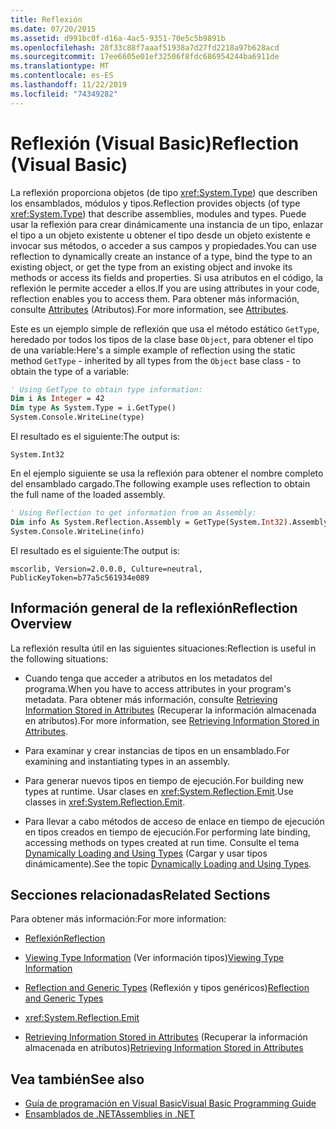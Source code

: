 ```yaml
---
title: Reflexión
ms.date: 07/20/2015
ms.assetid: d991bc0f-d16a-4ac5-9351-70e5c5b9891b
ms.openlocfilehash: 28f33c88f7aaaf51938a7d27fd2218a97b628acd
ms.sourcegitcommit: 17ee6605e01ef32506f8fdc686954244ba6911de
ms.translationtype: MT
ms.contentlocale: es-ES
ms.lasthandoff: 11/22/2019
ms.locfileid: "74349282"
---
```

# <a name="reflection-visual-basic"></a><span data-ttu-id="a8757-102">Reflexión (Visual Basic)</span><span class="sxs-lookup"><span data-stu-id="a8757-102">Reflection (Visual Basic)</span></span>
<span data-ttu-id="a8757-103">La reflexión proporciona objetos (de tipo <xref:System.Type>) que describen los ensamblados, módulos y tipos.</span><span class="sxs-lookup"><span data-stu-id="a8757-103">Reflection provides objects (of type <xref:System.Type>) that describe assemblies, modules and types.</span></span> <span data-ttu-id="a8757-104">Puede usar la reflexión para crear dinámicamente una instancia de un tipo, enlazar el tipo a un objeto existente u obtener el tipo desde un objeto existente e invocar sus métodos, o acceder a sus campos y propiedades.</span><span class="sxs-lookup"><span data-stu-id="a8757-104">You can use reflection to dynamically create an instance of a type, bind the type to an existing object, or get the type from an existing object and invoke its methods or access its fields and properties.</span></span> <span data-ttu-id="a8757-105">Si usa atributos en el código, la reflexión le permite acceder a ellos.</span><span class="sxs-lookup"><span data-stu-id="a8757-105">If you are using attributes in your code, reflection enables you to access them.</span></span> <span data-ttu-id="a8757-106">Para obtener más información, consulte [Attributes](../../../standard/attributes/index.md) (Atributos).</span><span class="sxs-lookup"><span data-stu-id="a8757-106">For more information, see [Attributes](../../../standard/attributes/index.md).</span></span>  
  
 <span data-ttu-id="a8757-107">Este es un ejemplo simple de reflexión que usa el método estático `GetType`, heredado por todos los tipos de la clase base `Object`, para obtener el tipo de una variable:</span><span class="sxs-lookup"><span data-stu-id="a8757-107">Here's a simple example of reflection using the static method `GetType` - inherited by all types from the `Object` base class - to obtain the type of a variable:</span></span>  
  
```vb  
' Using GetType to obtain type information:  
Dim i As Integer = 42  
Dim type As System.Type = i.GetType()  
System.Console.WriteLine(type)  
```  
  
 <span data-ttu-id="a8757-108">El resultado es el siguiente:</span><span class="sxs-lookup"><span data-stu-id="a8757-108">The output is:</span></span>  
  
 `System.Int32`  
  
 <span data-ttu-id="a8757-109">En el ejemplo siguiente se usa la reflexión para obtener el nombre completo del ensamblado cargado.</span><span class="sxs-lookup"><span data-stu-id="a8757-109">The following example uses reflection to obtain the full name of the loaded assembly.</span></span>  
  
```vb  
' Using Reflection to get information from an Assembly:  
Dim info As System.Reflection.Assembly = GetType(System.Int32).Assembly  
System.Console.WriteLine(info)  
```  
  
 <span data-ttu-id="a8757-110">El resultado es el siguiente:</span><span class="sxs-lookup"><span data-stu-id="a8757-110">The output is:</span></span>  
  
 `mscorlib, Version=2.0.0.0, Culture=neutral, PublicKeyToken=b77a5c561934e089`  
  
## <a name="reflection-overview"></a><span data-ttu-id="a8757-111">Información general de la reflexión</span><span class="sxs-lookup"><span data-stu-id="a8757-111">Reflection Overview</span></span>  
 <span data-ttu-id="a8757-112">La reflexión resulta útil en las siguientes situaciones:</span><span class="sxs-lookup"><span data-stu-id="a8757-112">Reflection is useful in the following situations:</span></span>  
  
- <span data-ttu-id="a8757-113">Cuando tenga que acceder a atributos en los metadatos del programa.</span><span class="sxs-lookup"><span data-stu-id="a8757-113">When you have to access attributes in your program's metadata.</span></span> <span data-ttu-id="a8757-114">Para obtener más información, consulte [Retrieving Information Stored in Attributes](../../../standard/attributes/retrieving-information-stored-in-attributes.md) (Recuperar la información almacenada en atributos).</span><span class="sxs-lookup"><span data-stu-id="a8757-114">For more information, see [Retrieving Information Stored in Attributes](../../../standard/attributes/retrieving-information-stored-in-attributes.md).</span></span>  
  
- <span data-ttu-id="a8757-115">Para examinar y crear instancias de tipos en un ensamblado.</span><span class="sxs-lookup"><span data-stu-id="a8757-115">For examining and instantiating types in an assembly.</span></span>  
  
- <span data-ttu-id="a8757-116">Para generar nuevos tipos en tiempo de ejecución.</span><span class="sxs-lookup"><span data-stu-id="a8757-116">For building new types at runtime.</span></span> <span data-ttu-id="a8757-117">Usar clases en <xref:System.Reflection.Emit>.</span><span class="sxs-lookup"><span data-stu-id="a8757-117">Use classes in <xref:System.Reflection.Emit>.</span></span>  
  
- <span data-ttu-id="a8757-118">Para llevar a cabo métodos de acceso de enlace en tiempo de ejecución en tipos creados en tiempo de ejecución.</span><span class="sxs-lookup"><span data-stu-id="a8757-118">For performing late binding, accessing methods on types created at run time.</span></span> <span data-ttu-id="a8757-119">Consulte el tema [Dynamically Loading and Using Types](../../../framework/reflection-and-codedom/dynamically-loading-and-using-types.md) (Cargar y usar tipos dinámicamente).</span><span class="sxs-lookup"><span data-stu-id="a8757-119">See the topic [Dynamically Loading and Using Types](../../../framework/reflection-and-codedom/dynamically-loading-and-using-types.md).</span></span>  
  
## <a name="related-sections"></a><span data-ttu-id="a8757-120">Secciones relacionadas</span><span class="sxs-lookup"><span data-stu-id="a8757-120">Related Sections</span></span>  
 <span data-ttu-id="a8757-121">Para obtener más información:</span><span class="sxs-lookup"><span data-stu-id="a8757-121">For more information:</span></span>  
  
- [<span data-ttu-id="a8757-122">Reflexión</span><span class="sxs-lookup"><span data-stu-id="a8757-122">Reflection</span></span>](../../../framework/reflection-and-codedom/reflection.md)  
  
- <span data-ttu-id="a8757-123">[Viewing Type Information](../../../framework/reflection-and-codedom/viewing-type-information.md) (Ver información tipos)</span><span class="sxs-lookup"><span data-stu-id="a8757-123">[Viewing Type Information](../../../framework/reflection-and-codedom/viewing-type-information.md)</span></span>  
  
- <span data-ttu-id="a8757-124">[Reflection and Generic Types](../../../framework/reflection-and-codedom/reflection-and-generic-types.md) (Reflexión y tipos genéricos)</span><span class="sxs-lookup"><span data-stu-id="a8757-124">[Reflection and Generic Types](../../../framework/reflection-and-codedom/reflection-and-generic-types.md)</span></span>  
  
- <xref:System.Reflection.Emit>  
  
- <span data-ttu-id="a8757-125">[Retrieving Information Stored in Attributes](../../../standard/attributes/retrieving-information-stored-in-attributes.md) (Recuperar la información almacenada en atributos)</span><span class="sxs-lookup"><span data-stu-id="a8757-125">[Retrieving Information Stored in Attributes](../../../standard/attributes/retrieving-information-stored-in-attributes.md)</span></span>  
  
## <a name="see-also"></a><span data-ttu-id="a8757-126">Vea también</span><span class="sxs-lookup"><span data-stu-id="a8757-126">See also</span></span>

- [<span data-ttu-id="a8757-127">Guía de programación en Visual Basic</span><span class="sxs-lookup"><span data-stu-id="a8757-127">Visual Basic Programming Guide</span></span>](../../../visual-basic/programming-guide/index.md)
- [<span data-ttu-id="a8757-128">Ensamblados de .NET</span><span class="sxs-lookup"><span data-stu-id="a8757-128">Assemblies in .NET</span></span>](../../../standard/assembly/index.md)
